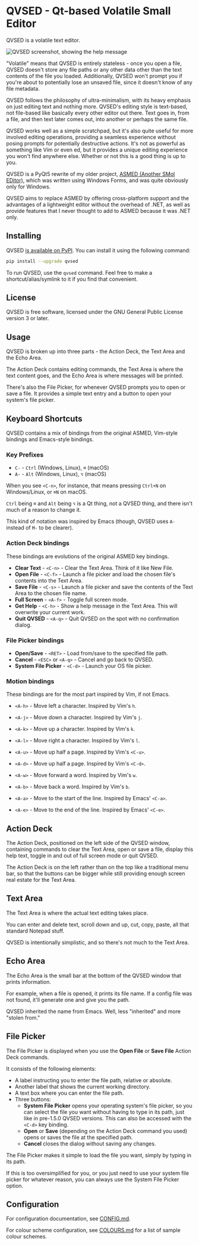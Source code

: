 # QVSED - Qt-based Volatile Small Editor

QVSED is a volatile text editor.

![QVSED screenshot, showing the help message](qvsed-screenshot.png)

"Volatile" means that QVSED is entirely stateless - once you open a file, QVSED doesn't store any file paths or any other data other than the text contents of the file you loaded.
Additionally, QVSED won't prompt you if you're about to potentially lose an unsaved file, since it doesn't know of any file metadata.

QVSED follows the philosophy of ultra-minimalism, with its heavy emphasis on just editing text and nothing more.
QVSED's editing style is text-based, not file-based like basically every other editor out there.
Text goes in, from a file, and then text later comes out, into another or perhaps the same file.

QVSED works well as a simple scratchpad, but it's also quite useful for more involved editing operations, providing a seamless experience without posing prompts for potentially destructive actions.
It's not as powerful as something like Vim or even ed, but it provides a unique editing experience you won't find anywhere else. Whether or not this is a good thing is up to you.

QVSED is a PyQt5 rewrite of my older project, [ASMED (Another SMol EDitor)](https://github.com/That1M8Head/ASMED), which was written using Windows Forms, and was quite obviously only for Windows.

QVSED aims to replace ASMED by offering cross-platform support and the advantages of a lightweight editor without the overhead of .NET, as well as provide features that I never thought to add to ASMED because it was .NET only.

## Installing

QVSED [is available on PyPI](https://pypi.org/project/QVSED/). You can install it using the following command:

```bash
pip install --upgrade qvsed
```

To run QVSED, use the `qvsed` command. Feel free to make a shortcut/alias/symlink to it if you find that convenient.

## License

QVSED is free software, licensed under the GNU General Public License version 3 or later.

## Usage

QVSED is broken up into three parts - the Action Deck, the Text Area and the Echo Area.

The Action Deck contains editing commands, the Text Area is where the text content goes, and the Echo Area is where messages will be printed.

There's also the File Picker, for whenever QVSED prompts you to open or save a file. It provides a simple text entry and a button to open your system's file picker.

## Keyboard Shortcuts

QVSED contains a mix of bindings from the original ASMED, Vim-style bindings and Emacs-style bindings.

### Key Prefixes

+ `C-` - `Ctrl` (Windows, Linux), `⌘` (macOS)
+ `A-` - `Alt` (Windows, Linux), `⌥` (macOS)

When you see `<C-n>`, for instance, that means pressing `Ctrl+N` on Windows/Linux, or `⌘N` on macOS.

`Ctrl` being `⌘` and `Alt` being `⌥` is a Qt thing, not a QVSED thing, and there isn't much of a reason to change it.

This kind of notation was inspired by Emacs (though, QVSED uses `A-` instead of `M-` to be clearer).

### Action Deck bindings

These bindings are evolutions of the original ASMED key bindings.

+ **Clear Text** - `<C-n>` - Clear the Text Area. Think of it like New File.
+ **Open File** - `<C-f>` - Launch a file picker and load the chosen file's contents into the Text Area.
+ **Save File** - `<C-s>` - Launch a file picker and save the contents of the Text Area to the chosen file name.
+ **Full Screen** - `<A-f>` - Toggle full screen mode.
+ **Get Help** - `<C-h>` - Show a help message in the Text Area. This will overwrite your current work.
+ **Quit QVSED**  - `<A-q>` - Quit QVSED on the spot with no confirmation dialog.

### File Picker bindings

+ **Open/Save** - `<RET>` - Load from/save to the specified file path.
+ **Cancel** - `<ESC>` or `<A-q>` - Cancel and go back to QVSED.
+ **System File Picker**  - `<C-d>` - Launch your OS file picker.

### Motion bindings

These bindings are for the most part inspired by Vim, if not Emacs.

+ `<A-h>` - Move left a character. Inspired by Vim's `h`.
+ `<A-j>` - Move down a character. Inspired by Vim's `j`.
+ `<A-k>` - Move up a character. Inspired by Vim's `k`.
+ `<A-l>` - Move right a character. Inspired by Vim's `l`.

+ `<A-u>` - Move up half a page. Inspired by Vim's `<C-u>`.
+ `<A-d>` - Move up half a page. Inspired by Vim's `<C-d>`.

+ `<A-w>` - Move forward a word. Inspired by Vim's `w`.
+ `<A-b>` - Move back a word. Inspired by Vim's `b`.

+ `<A-a>` - Move to the start of the line. Inspired by Emacs' `<C-a>`.
+ `<A-e>` - Move to the end of the line. Inspired by Emacs' `<C-e>`.

## Action Deck

The Action Deck, positioned on the left side of the QVSED window, containing commands to clear the Text Area, open or save a file, display this help text, toggle in and out of full screen mode or quit QVSED.

The Action Deck is on the left rather than on the top like a traditional menu bar, so that the buttons can be bigger while still providing enough screen real estate for the Text Area.

## Text Area

The Text Area is where the actual text editing takes place.

You can enter and delete text, scroll down and up, cut, copy, paste, all that standard Notepad stuff.

QVSED is intentionally simplistic, and so there's not much to the Text Area.

## Echo Area

The Echo Area is the small bar at the bottom of the QVSED window that prints information.

For example, when a file is opened, it prints its file name. If a config file was not found, it'll generate one and give you the path.

QVSED inherited the name from Emacs. Well, less "inherited" and more "stolen from."

## File Picker

The File Picker is displayed when you use the **Open File** or **Save File** Action Deck commands.

It consists of the following elements:

+ A label instructing you to enter the file path, relative or absolute.
+ Another label that shows the current working directory.
+ A text box where you can enter the file path.
+ Three buttons:
  + **System File Picker** opens your operating system's file picker, so you can select the file you want without having to type in its path, just like in pre-1.5.0 QVSED versions. This can also be accessed with the `<C-d>` key binding.
  + **Open** or **Save** (depending on the Action Deck command you used) opens or saves the file at the specified path.
  + **Cancel** closes the dialog without saving any changes.

The File Picker makes it simple to load the file you want, simply by typing in its path.

If this is too oversimplified for you, or you just need to use your system file picker for whatever reason, you can always use the System File Picker option.

## Configuration

For configuration documentation, see [CONFIG.md](CONFIG.md).

For colour scheme configuration, see [COLOURS.md](COLOURS.md) for a list of sample colour schemes.
